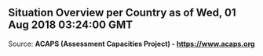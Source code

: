 ## Situation Overview per Country as of Wed, 01 Aug 2018 03:24:00 GMT

Source: **ACAPS (Assessment Capacities Project) - https://www.acaps.org**